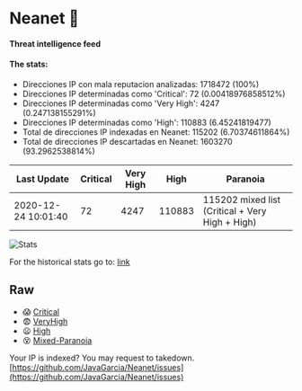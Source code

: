 # Neanet :hocho:
#### Threat intelligence feed
#### The stats:

- Direcciones IP con mala reputacion analizadas: 1718472 (100%)
- Direcciones IP determinadas como 'Critical':  72 (0.00418976858512%)
- Direcciones IP determinadas como 'Very High':  4247 (0.247138155291%)
- Direcciones IP determinadas como 'High':  110883 (6.45241819477)
- Total de direcciones IP indexadas en Neanet:  115202 (6.70374611864%)
- Total de direcciones IP descartadas en Neanet:  1603270 (93.2962538814%)

| Last Update | Critical | Very High | High | Paranoia |
| --- | --- | --- | --- | --- |
| 2020-12-24 10:01:40 | 72 | 4247 | 110883 | 115202 mixed list (Critical + Very High + High)|

![Stats](https://docs.google.com/spreadsheets/d/e/2PACX-1vSnaNMIXVabIpDJjufMlzH7poXnshF3mgd8Is1g9ytUEzVsP5my4Trn8f-xkoLLQ38xpL3HtmUexLo6/pubchart?oid=501124687&format=image)

For the historical stats go to: [link](/stats.csv)
## Raw
- :scream: [Critical](https://raw.githubusercontent.com/JavaGarcia/Neanet/master/blacklists/neanet_critical.txt)
- :fearful: [VeryHigh](https://raw.githubusercontent.com/JavaGarcia/Neanet/master/blacklists/neanet_veryHigh.txtt)
- :frowning: [High](https://raw.githubusercontent.com/JavaGarcia/Neanet/master/blacklists/neanet_high.txt)
- :dizzy_face: [Mixed-Paranoia](https://raw.githubusercontent.com/JavaGarcia/Neanet/master/blacklists/neanet_all.txt)


Your IP is indexed? You may request to takedown. [https://github.com/JavaGarcia/Neanet/issues](https://github.com/JavaGarcia/Neanet/issues)


























































































































































































































































































































































































































































































































































































































































































































































































































































































































































































































































































































































































































































































































































































































































































































































































































































































































































































































































































































































































































































































































































































































































































































































































































































































































































































































































































































































































































































































































































































































































































































